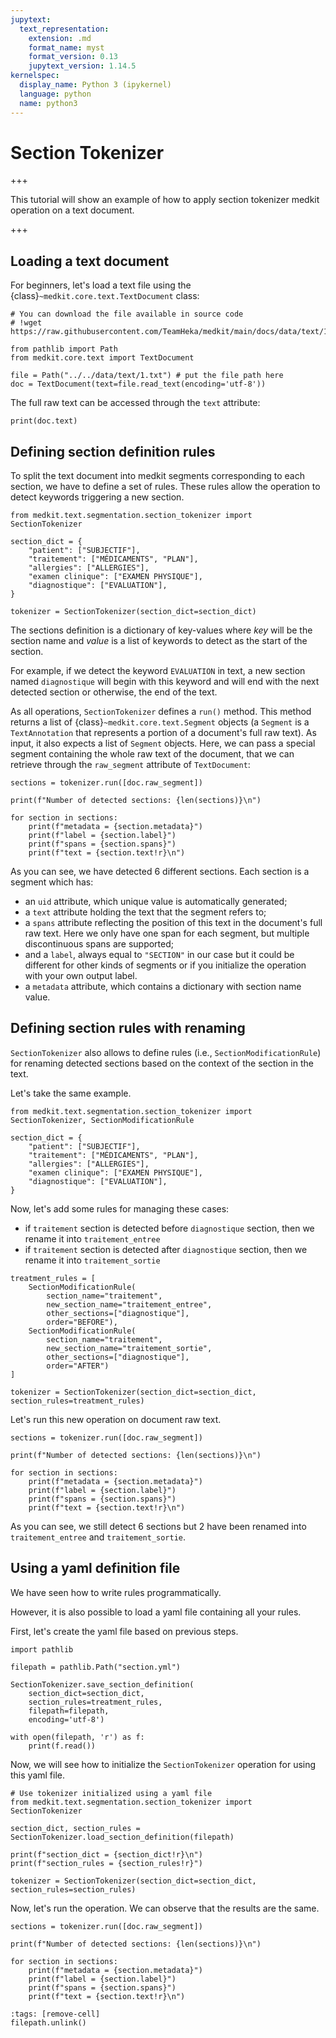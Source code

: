 ```yaml
---
jupytext:
  text_representation:
    extension: .md
    format_name: myst
    format_version: 0.13
    jupytext_version: 1.14.5
kernelspec:
  display_name: Python 3 (ipykernel)
  language: python
  name: python3
---
```



# Section Tokenizer

+++

This tutorial will show an example of how to apply section tokenizer medkit operation on a text document.

+++

## Loading a text document

For beginners, let's load a text file using the {class}`~medkit.core.text.TextDocument` class:


```{code-cell} ipython3
# You can download the file available in source code
# !wget https://raw.githubusercontent.com/TeamHeka/medkit/main/docs/data/text/1.txt

from pathlib import Path
from medkit.core.text import TextDocument

file = Path("../../data/text/1.txt") # put the file path here
doc = TextDocument(text=file.read_text(encoding='utf-8'))
```

The full raw text can be accessed through the `text` attribute:


```{code-cell} ipython3
print(doc.text)
```

## Defining section definition rules

To split the text document into medkit segments corresponding to each section, we have to define a set of rules. 
These rules allow the operation to detect keywords triggering a new section.


```{code-cell} ipython3
from medkit.text.segmentation.section_tokenizer import SectionTokenizer

section_dict = {
    "patient": ["SUBJECTIF"],
    "traitement": ["MÉDICAMENTS", "PLAN"],
    "allergies": ["ALLERGIES"],
    "examen clinique": ["EXAMEN PHYSIQUE"],
    "diagnostique": ["EVALUATION"],
}

tokenizer = SectionTokenizer(section_dict=section_dict)
```

The sections definition is a dictionary of key-values where *key* will be the section name and *value* is a list of keywords to detect as the start of the section.

For example, if we detect the keyword `EVALUATION` in text, a new section named `diagnostique` will begin with this keyword and will end with the next detected section or otherwise, the end of the text.

As all operations, `SectionTokenizer` defines a `run()` method. This method returns a list of {class}`~medkit.core.text.Segment` objects (a `Segment` is a
`TextAnnotation` that represents a portion of a document's full raw text). 
As input, it also expects a list of `Segment` objects. Here, we can pass a special segment containing the whole raw text of the document, that we can retrieve through the `raw_segment` attribute of `TextDocument`:


```{code-cell} ipython3
sections = tokenizer.run([doc.raw_segment])

print(f"Number of detected sections: {len(sections)}\n")

for section in sections:
    print(f"metadata = {section.metadata}")
    print(f"label = {section.label}")
    print(f"spans = {section.spans}")
    print(f"text = {section.text!r}\n")
```

As you can see, we have detected 6 different sections.
Each section is a segment which has:
 - an `uid` attribute, which unique value is automatically generated;
 - a `text` attribute holding the text that the segment refers to;
 - a `spans` attribute reflecting the position of this text in the document's
   full raw text. Here we only have one span for each segment, but multiple
   discontinuous spans are supported;
 - and a `label`, always equal to `"SECTION"` in our case but it could be
   different for other kinds of segments or if you initialize the operation with your own output label.
 - a `metadata` attribute, which contains a dictionary with section name value.

## Defining section rules with renaming

`SectionTokenizer` also allows to define rules (i.e., `SectionModificationRule`) for renaming detected sections based on the context of the section in the text.

Let's take the same example.


```{code-cell} ipython3
from medkit.text.segmentation.section_tokenizer import SectionTokenizer, SectionModificationRule

section_dict = {
    "patient": ["SUBJECTIF"],
    "traitement": ["MÉDICAMENTS", "PLAN"],
    "allergies": ["ALLERGIES"],
    "examen clinique": ["EXAMEN PHYSIQUE"],
    "diagnostique": ["EVALUATION"],
}
```

Now, let's add some rules for managing these cases:
- if `traitement` section is detected before `diagnostique` section, then we rename it into `traitement_entree`
- if `traitement` section is detected after `diagnostique` section, then we rename it into `traitement_sortie`


```{code-cell} ipython3
treatment_rules = [
    SectionModificationRule(
        section_name="traitement",
        new_section_name="traitement_entree",
        other_sections=["diagnostique"],
        order="BEFORE"),
    SectionModificationRule(
        section_name="traitement",
        new_section_name="traitement_sortie",
        other_sections=["diagnostique"],
        order="AFTER")
]

tokenizer = SectionTokenizer(section_dict=section_dict, section_rules=treatment_rules)
```

Let's run this new operation on document raw text.


```{code-cell} ipython3
sections = tokenizer.run([doc.raw_segment])

print(f"Number of detected sections: {len(sections)}\n")

for section in sections:
    print(f"metadata = {section.metadata}")
    print(f"label = {section.label}")
    print(f"spans = {section.spans}")
    print(f"text = {section.text!r}\n")
```

As you can see, we still detect 6 sections but 2 have been renamed into `traitement_entree` and `traitement_sortie`.

## Using a yaml definition file

We have seen how to write rules programmatically. 

However, it is also possible to load a yaml file containing all your rules.

First, let's create the yaml file based on previous steps.


```{code-cell} ipython3
import pathlib

filepath = pathlib.Path("section.yml")

SectionTokenizer.save_section_definition(
    section_dict=section_dict, 
    section_rules=treatment_rules,
    filepath=filepath,
    encoding='utf-8')

with open(filepath, 'r') as f:
    print(f.read())
```

Now, we will see how to initialize the `SectionTokenizer` operation for using this yaml file.


```{code-cell} ipython3
# Use tokenizer initialized using a yaml file
from medkit.text.segmentation.section_tokenizer import SectionTokenizer

section_dict, section_rules = SectionTokenizer.load_section_definition(filepath)

print(f"section_dict = {section_dict!r}\n")
print(f"section_rules = {section_rules!r}")

tokenizer = SectionTokenizer(section_dict=section_dict, section_rules=section_rules)
```

Now, let's run the operation. We can observe that the results are the same.


```{code-cell} ipython3
sections = tokenizer.run([doc.raw_segment])

print(f"Number of detected sections: {len(sections)}\n")

for section in sections:
    print(f"metadata = {section.metadata}")
    print(f"label = {section.label}")
    print(f"spans = {section.spans}")
    print(f"text = {section.text!r}\n")
```

```{code-cell} ipython3
:tags: [remove-cell]
filepath.unlink()
```
